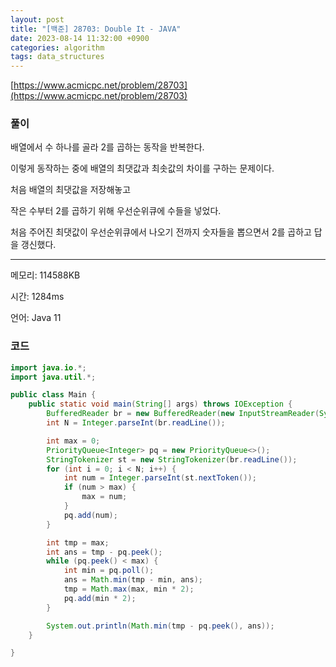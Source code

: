 ```yaml
---
layout: post
title: "[백준] 28703: Double It - JAVA"
date: 2023-08-14 11:32:00 +0900
categories: algorithm
tags: data_structures
---
```


[https://www.acmicpc.net/problem/28703](https://www.acmicpc.net/problem/28703)

### 풀이

배열에서 수 하나를 골라 2를 곱하는 동작을 반복한다.

이렇게 동작하는 중에 배열의 최댓값과 최솟값의 차이를 구하는 문제이다.

처음 배열의 최댓값을 저장해놓고

작은 수부터 2를 곱하기 위해 우선순위큐에 수들을 넣었다.

처음 주어진 최댓값이 우선순위큐에서 나오기 전까지 숫자들을 뽑으면서 2를 곱하고 답을 갱신했다.

---

메모리: 114588KB

시간: 1284ms

언어: Java 11

### 코드

```java
import java.io.*;
import java.util.*;

public class Main {
    public static void main(String[] args) throws IOException {
        BufferedReader br = new BufferedReader(new InputStreamReader(System.in));
        int N = Integer.parseInt(br.readLine());

        int max = 0;
        PriorityQueue<Integer> pq = new PriorityQueue<>();
        StringTokenizer st = new StringTokenizer(br.readLine());
        for (int i = 0; i < N; i++) {
            int num = Integer.parseInt(st.nextToken());
            if (num > max) {
                max = num;
            }
            pq.add(num);
        }

        int tmp = max;
        int ans = tmp - pq.peek();
        while (pq.peek() < max) {
            int min = pq.poll();
            ans = Math.min(tmp - min, ans);
            tmp = Math.max(max, min * 2);
            pq.add(min * 2);
        }

        System.out.println(Math.min(tmp - pq.peek(), ans));
    }

}
```
